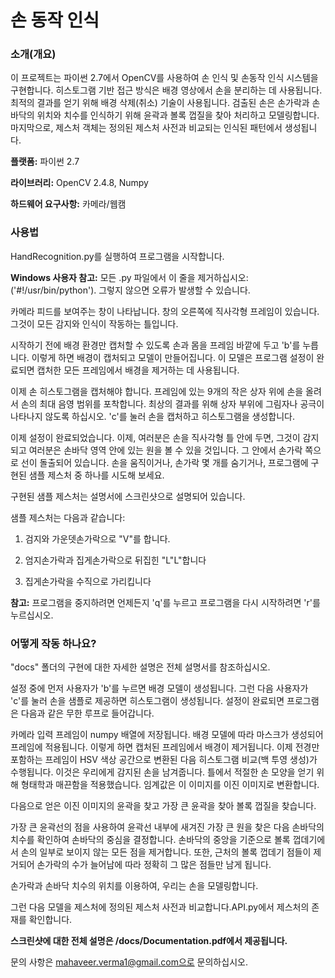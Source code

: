 # 손 동작 인식

### 소개(개요)
이 프로젝트는 파이썬 2.7에서 OpenCV를 사용하여 손 인식 및 손동작 인식 시스템을 구현합니다. 히스토그램 기반 접근 방식은 배경 영상에서 손을 분리하는 데 사용됩니다. 최적의 결과를 얻기 위해 배경 삭제(취소) 기술이 사용됩니다. 검출된 손은 손가락과 손바닥의 위치와 치수를 인식하기 위해 윤곽과 볼록 껍질을 찾아 처리하고 모델링합니다. 마지막으로, 제스처 객체는 정의된 제스처 사전과 비교되는 인식된 패턴에서 생성됩니다.

**플랫폼:** 파이썬 2.7

**라이브러리:** OpenCV 2.4.8, Numpy

**하드웨어 요구사항:** 카메라/웹캠

### 사용법 

HandRecognition.py를 실행하여 프로그램을 시작합니다.

**Windows 사용자 참고:**
모든 .py 파일에서 이 줄을 제거하십시오: ('#!/usr/bin/python'). 그렇지 않으면 오류가 발생할 수 있습니다.

카메라 피드를 보여주는 창이 나타납니다. 창의 오른쪽에 직사각형 프레임이 있습니다. 그것이 모든 감지와 인식이 작동하는 틀입니다.

시작하기 전에 배경 환경만 캡처할 수 있도록 손과 몸을 프레임 바깥에 두고 'b'를 누릅니다. 이렇게 하면 배경이 캡처되고 모델이 만들어집니다. 이 모델은 프로그램 설정이 완료되면 캡처한 모든 프레임에서 배경을 제거하는 데 사용됩니다.

이제 손 히스토그램을 캡처해야 합니다. 프레임에 있는 9개의 작은 상자 위에 손을 올려서 손의 최대 음영 범위를 포착합니다. 최상의 결과를 위해 상자 부위에 그림자나 공극이 나타나지 않도록 하십시오. 'c'를 눌러 손을 캡처하고 히스토그램을 생성합니다.

이제 설정이 완료되었습니다. 이제, 여러분은 손을 직사각형 틀 안에 두면, 그것이 감지되고 여러분은 손바닥 영역 안에 있는 원을 볼 수 있을 것입니다. 그 안에서 손가락 쪽으로 선이 돌출되어 있습니다. 손을 움직이거나, 손가락 몇 개를 숨기거나, 프로그램에 구현된 샘플 제스처 중 하나를 시도해 보세요.

구현된 샘플 제스처는 설명서에 스크린샷으로 설명되어 있습니다.

샘플 제스처는 다음과 같습니다:

1. 검지와 가운뎃손가락으로 "V"를 합니다.

2. 엄지손가락과 집게손가락으로 뒤집힌 "L"L"합니다

3. 집게손가락을 수직으로 가리킵니다

**참고:** 프로그램을 중지하려면 언제든지 'q'를 누르고 프로그램을 다시 시작하려면 'r'를 누르십시오.

### 어떻게 작동 하나요?

"docs" 폴더의 구현에 대한 자세한 설명은 전체 설명서를 참조하십시오.

설정 중에 먼저 사용자가 'b'를 누르면 배경 모델이 생성됩니다. 그런 다음 사용자가 'c'를 눌러 손을 샘플로 제공하면 히스토그램이 생성됩니다. 설정이 완료되면 프로그램은 다음과 같은 무한 루프로 들어갑니다.

카메라 입력 프레임이 numpy 배열에 저장됩니다. 배경 모델에 따라 마스크가 생성되어 프레임에 적용됩니다. 이렇게 하면 캡처된 프레임에서 배경이 제거됩니다. 이제 전경만 포함하는 프레임이 HSV 색상 공간으로 변환된 다음 히스토그램 비교(백 투영 생성)가 수행됩니다. 이것은 우리에게 감지된 손을 남겨줍니다. 틀에서 적절한 손 모양을 얻기 위해 형태학과 매끈함을 적용했습니다. 임계값은 이 이미지를 이진 이미지로 변환합니다.

다음으로 얻은 이진 이미지의 윤곽을 찾고 가장 큰 윤곽을 찾아 볼록 껍질을 찾습니다.

가장 큰 윤곽선의 점을 사용하여 윤곽선 내부에 새겨진 가장 큰 원을 찾은 다음 손바닥의 치수를 확인하여 손바닥의 중심을 결정합니다. 손바닥의 중앙을 기준으로 볼록 껍데기에서 손의 일부로 보이지 않는 모든 점을 제거합니다. 또한, 근처의 볼록 껍데기 점들이 제거되어 손가락의 수가 늘어남에 따라 정확히 그 많은 점들만 남게 됩니다.

손가락과 손바닥 치수의 위치를 이용하여, 우리는 손을 모델링합니다.

그런 다음 모델을 제스처에 정의된 제스처 사전과 비교합니다.API.py에서 제스처의 존재를 확인합니다.

**스크린샷에 대한 전체 설명은 /docs/Documentation.pdf에서 제공됩니다.**

문의 사항은 mahaveer.verma1@gmail.com으로 문의하십시오.